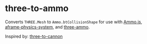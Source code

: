 # three-to-ammo
Converts `THREE.Mesh` to `Ammo.btCollisionShape` for use with [Ammo.js](https://github.com/kripken/ammo.js/), [aframe-physics-system](https://github.com/donmccurdy/aframe-physics-system), and [three-ammo](https://github.com/InfiniteLee/three-ammo).

Inspired by: [three-to-cannon](https://github.com/donmccurdy/three-to-cannon)

